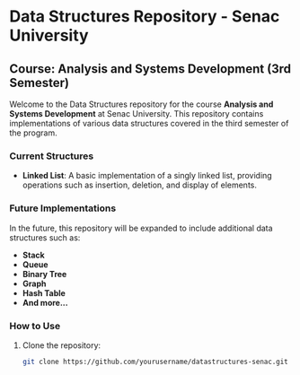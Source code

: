 # Data Structures Repository - Senac University

## Course: Analysis and Systems Development (3rd Semester)

Welcome to the Data Structures repository for the course **Analysis and Systems Development** at Senac University. This repository contains implementations of various data structures covered in the third semester of the program.

### Current Structures

- **Linked List**: A basic implementation of a singly linked list, providing operations such as insertion, deletion, and display of elements.

### Future Implementations

In the future, this repository will be expanded to include additional data structures such as:

- **Stack**
- **Queue**
- **Binary Tree**
- **Graph**
- **Hash Table**
- **And more...**

### How to Use

1. Clone the repository:
   ```bash
   git clone https://github.com/yourusername/datastructures-senac.git